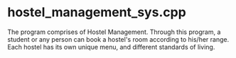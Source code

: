 # hostel_management_sys.cpp
The program comprises of Hostel Management. 
Through this program, a student or any person can book a hostel's room according to his/her
range. Each hostel has its own unique menu, and different standards of living.
